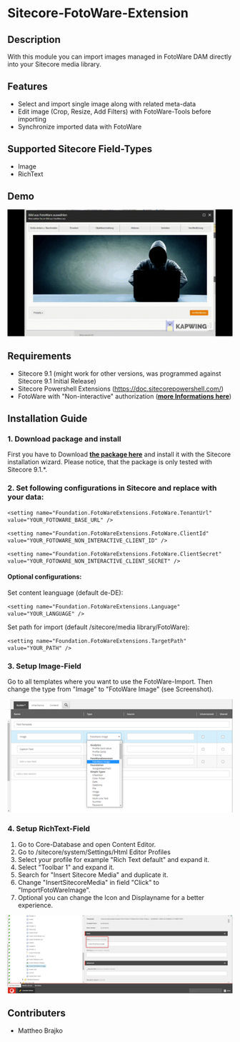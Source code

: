 # Sitecore-FotoWare-Extension
## Description
With this module you can import images managed in FotoWare DAM directly into your Sitecore media library.

## Features
+ Select and import single image along with related meta-data 
+ Edit image (Crop, Resize, Add Filters) with FotoWare-Tools before importing
+ Synchronize imported data with FotoWare

## Supported Sitecore Field-Types
+ Image
+ RichText

## Demo
<img src="./images/Demo.gif" />

## Requirements
+ Sitecore 9.1 (might work for other versions, was programmed against Sitecore 9.1 Initial Release)
+ Sitecore Powershell Extensions (https://doc.sitecorepowershell.com/)
+ FotoWare with "Non-interactive" authorization (__[more Informations here](https://learn.fotoware.com/Integrations_and_APIs/Authorizing_applications_using_OAuth/03_Authorizing_a_client_using_OAuth_2.0/Non-interactive_application_authorization_with_OAuth_2.0)__)

## Installation Guide
### 1. Download package and install
First you have to Download __[the package here](https://github.com/Kingmaddi/FotoWare-Sitecore-Extension/releases/tag/1.0)__ and install it with the Sitecore installation wizard. Please notice, that the package is only tested with Sitecore 9.1.*.
### 2. Set following configurations in Sitecore and replace with your data:
```
<setting name="Foundation.FotoWareExtensions.FotoWare.TenantUrl" value="YOUR_FOTOWARE_BASE_URL" />
```
```
<setting name="Foundation.FotoWareExtensions.FotoWare.ClientId" value="YOUR_FOTOWARE_NON_INTERACTIVE_CLIENT_ID" />
```
```
<setting name="Foundation.FotoWareExtensions.FotoWare.ClientSecret" value="YOUR_FOTOWARE_NON_INTERACTIVE_CLIENT_SECRET" />
```
#### Optional configurations:
Set content leanguage (default de-DE):
```
<setting name="Foundation.FotoWareExtensions.Language" value="YOUR_LANGUAGE" />
```

Set path for import (default /sitecore/media library/FotoWare):
```
<setting name="Foundation.FotoWareExtensions.TargetPath" value="YOUR_PATH" />
```

### 3. Setup Image-Field
Go to all templates where you want to use the FotoWare-Import. Then change the type from "Image" to "FotoWare Image" (see Screenshot).

<img src="./images/Image-config.PNG" />

### 4. Setup RichText-Field
1. Go to Core-Database and open Content Editor.
2. Go to /sitecore/system/Settings/Html Editor Profiles
3. Select your profile for example "Rich Text default" and expand it.
4. Select "Toolbar 1" and expand it.
5. Search for "Insert Sitecore Media" and duplicate it. 
6. Change "InsertSitecoreMedia" in field "Click" to "ImportFotoWareImage".
7. Optional you can change the Icon and Displayname for a better experience.

<img src="./images/RichText-config.png" />

## Contributers
+ Mattheo Brajko
